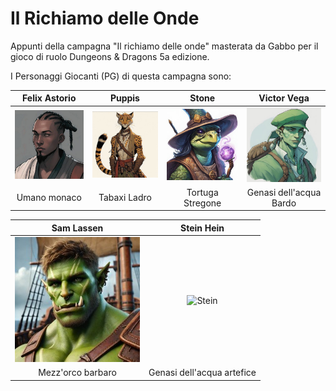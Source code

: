 # Il Richiamo delle Onde
Appunti della campagna "Il richiamo delle onde" masterata da Gabbo per il gioco di ruolo Dungeons & Dragons 5a edizione.

I Personaggi Giocanti (PG) di questa campagna sono: 

|Felix Astorio                                   |Puppis                                            |Stone                                           |Victor Vega                                                 |
|:----------------------------------------------:|:------------------------------------------------:|:----------------------------------------------:|:----------------------------------------------------------:|
|![Felix](campagna_richiamo_onde/PG/felix200.jpg)|![Puppis](campagna_richiamo_onde/PG/puppis200.jpg)|![Stone](campagna_richiamo_onde/PG/stone200.jpg)|![Victor-Vega](campagna_richiamo_onde/PG/victor-vega200.jpg)|
|Umano monaco                                    |Tabaxi Ladro                                      |Tortuga Stregone                                 |Genasi dell'acqua Bardo                                    |

|Sam Lassen                                      |Stein Hein                                        |
|:----------------------------------------------:|:------------------------------------------------:|
|![Sam](campagna_richiamo_onde/PG/Sam200.jpg)       |![Stein](campagna_richiamo_onde/PG/stein.jpg)     |
|Mezz'orco barbaro                               |Genasi dell'acqua artefice                        |
